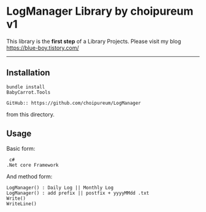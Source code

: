 LogManager Library by choipureum v1
=============

This library is the **first step** of a Library Projects. 
Please visit my blog 
https://blue-boy.tistory.com/

-----------

Installation
-----------

```
bundle install
BabyCarrot.Tools
```
```
GitHub:: https://github.com/choipureum/LogManager
```
from this directory.

Usage
-----

Basic form:

```
 c#
.Net core Framework

```


And method form:

```준비중
LogManager() : Daily Log || Monthly Log
LogManager() : add prefix || postfix + yyyyMMdd .txt
Write()
WriteLine()

```

